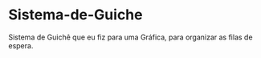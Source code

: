 # Sistema-de-Guiche
Sistema de Guichê que eu fiz para uma Gráfica, para organizar as filas de espera.
